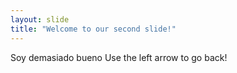 ```yaml
---
layout: slide
title: "Welcome to our second slide!"
---
```

Soy demasiado bueno
Use the left arrow to go back!